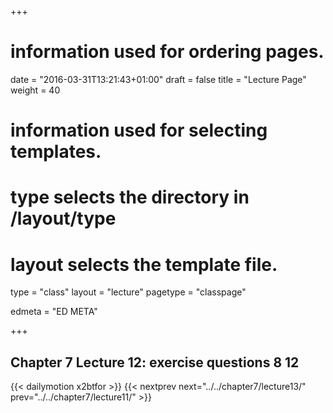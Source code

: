 +++
# information used for ordering pages.
date = "2016-03-31T13:21:43+01:00"
draft = false
title = "Lecture Page"
weight = 40

# information used for selecting templates.
# type selects the directory in /layout/type
# layout selects the template file.

type   = "class"
layout = "lecture"
pagetype = "classpage"





edmeta = "ED META"

+++
## Chapter 7 Lecture 12: exercise questions 8 12
{{< dailymotion x2btfor >}}
{{< nextprev next="../../chapter7/lecture13/"     prev="../../chapter7/lecture11/"  >}}

